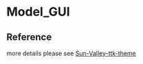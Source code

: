 # Model_GUI

## Reference
more details please see [Sun-Valley-ttk-theme](https://github.com/rdbende/Sun-Valley-ttk-theme)
